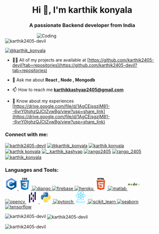 <h1 align="center">Hi 👋, I'm karthik konyala</h1>
<h3 align="center">A passionate Backend developer from India</h3>
<img align ="right" alt="Coding" width="400" src="https://media.tenor.com/-UygBh3nnfEAAAAC/coding.gif">
<p align="left"> <img src="https://komarev.com/ghpvc/?username=karthik2405-devil&label=Profile%20views&color=0e75b6&style=flat" alt="karthik2405-devil" /> </p>

<p align="left"> <a href="https://twitter.com/@karthik_konyala" target="blank"><img src="https://img.shields.io/twitter/follow/@karthik_konyala?logo=twitter&style=for-the-badge" alt="@karthik_konyala" /></a> </p>

- 👨‍💻 All of my projects are available at [https://github.com/karthik2405-devil?tab=repositories](https://github.com/karthik2405-devil?tab=repositories)

- 💬 Ask me about **React , Node , Mongodb**

- 📫 How to reach me **karthikkashyap2405@gmail.com**

- 📄 Know about my experiences [https://drive.google.com/file/d/1AgCEjsgzjM81--6yrY0tghzQJCtZvwBg/view?usp=share_link](https://drive.google.com/file/d/1AgCEjsgzjM81--6yrY0tghzQJCtZvwBg/view?usp=share_link)

<h3 align="left">Connect with me:</h3>
<p align="left">
<a href="https://codepen.io/karthik2405-devil" target="blank"><img align="center" src="https://raw.githubusercontent.com/rahuldkjain/github-profile-readme-generator/master/src/images/icons/Social/codepen.svg" alt="karthik2405-devil" height="30" width="40" /></a>
<a href="https://twitter.com/@karthik_konyala" target="blank"><img align="center" src="https://raw.githubusercontent.com/rahuldkjain/github-profile-readme-generator/master/src/images/icons/Social/twitter.svg" alt="@karthik_konyala" height="30" width="40" /></a>
<a href="https://linkedin.com/in/karthik konyala" target="blank"><img align="center" src="https://raw.githubusercontent.com/rahuldkjain/github-profile-readme-generator/master/src/images/icons/Social/linked-in-alt.svg" alt="karthik konyala" height="30" width="40" /></a>
<a href="https://stackoverflow.com/users/karthik konyala" target="blank"><img align="center" src="https://raw.githubusercontent.com/rahuldkjain/github-profile-readme-generator/master/src/images/icons/Social/stack-overflow.svg" alt="karthik konyala" height="30" width="40" /></a>
<a href="https://instagram.com/_.karthik_kashyap" target="blank"><img align="center" src="https://raw.githubusercontent.com/rahuldkjain/github-profile-readme-generator/master/src/images/icons/Social/instagram.svg" alt="_.karthik_kashyap" height="30" width="40" /></a>
<a href="https://www.codechef.com/users/rango2405" target="blank"><img align="center" src="https://cdn.jsdelivr.net/npm/simple-icons@3.1.0/icons/codechef.svg" alt="rango2405" height="30" width="40" /></a>
<a href="https://codeforces.com/profile/rango_2405" target="blank"><img align="center" src="https://raw.githubusercontent.com/rahuldkjain/github-profile-readme-generator/master/src/images/icons/Social/codeforces.svg" alt="rango_2405" height="30" width="40" /></a>
<a href="https://www.leetcode.com/karthik_konyala" target="blank"><img align="center" src="https://raw.githubusercontent.com/rahuldkjain/github-profile-readme-generator/master/src/images/icons/Social/leet-code.svg" alt="karthik_konyala" height="30" width="40" /></a>
</p>

<h3 align="left">Languages and Tools:</h3>
<p align="left"> <a href="https://www.cprogramming.com/" target="_blank" rel="noreferrer"> <img src="https://raw.githubusercontent.com/devicons/devicon/master/icons/c/c-original.svg" alt="c" width="40" height="40"/> </a> <a href="https://www.w3schools.com/css/" target="_blank" rel="noreferrer"> <img src="https://raw.githubusercontent.com/devicons/devicon/master/icons/css3/css3-original-wordmark.svg" alt="css3" width="40" height="40"/> </a> <a href="https://www.djangoproject.com/" target="_blank" rel="noreferrer"> <img src="https://cdn.worldvectorlogo.com/logos/django.svg" alt="django" width="40" height="40"/> </a> <a href="https://firebase.google.com/" target="_blank" rel="noreferrer"> <img src="https://www.vectorlogo.zone/logos/firebase/firebase-icon.svg" alt="firebase" width="40" height="40"/> </a> <a href="https://heroku.com" target="_blank" rel="noreferrer"> <img src="https://www.vectorlogo.zone/logos/heroku/heroku-icon.svg" alt="heroku" width="40" height="40"/> </a> <a href="https://www.w3.org/html/" target="_blank" rel="noreferrer"> <img src="https://raw.githubusercontent.com/devicons/devicon/master/icons/html5/html5-original-wordmark.svg" alt="html5" width="40" height="40"/> </a> <a href="https://www.mathworks.com/" target="_blank" rel="noreferrer"> <img src="https://upload.wikimedia.org/wikipedia/commons/2/21/Matlab_Logo.png" alt="matlab" width="40" height="40"/> </a> <a href="https://nodejs.org" target="_blank" rel="noreferrer"> <img src="https://raw.githubusercontent.com/devicons/devicon/master/icons/nodejs/nodejs-original-wordmark.svg" alt="nodejs" width="40" height="40"/> </a> <a href="https://opencv.org/" target="_blank" rel="noreferrer"> <img src="https://www.vectorlogo.zone/logos/opencv/opencv-icon.svg" alt="opencv" width="40" height="40"/> </a> <a href="https://pandas.pydata.org/" target="_blank" rel="noreferrer"> <img src="https://raw.githubusercontent.com/devicons/devicon/2ae2a900d2f041da66e950e4d48052658d850630/icons/pandas/pandas-original.svg" alt="pandas" width="40" height="40"/> </a> <a href="https://www.python.org" target="_blank" rel="noreferrer"> <img src="https://raw.githubusercontent.com/devicons/devicon/master/icons/python/python-original.svg" alt="python" width="40" height="40"/> </a> <a href="https://pytorch.org/" target="_blank" rel="noreferrer"> <img src="https://www.vectorlogo.zone/logos/pytorch/pytorch-icon.svg" alt="pytorch" width="40" height="40"/> </a> <a href="https://reactjs.org/" target="_blank" rel="noreferrer"> <img src="https://raw.githubusercontent.com/devicons/devicon/master/icons/react/react-original-wordmark.svg" alt="react" width="40" height="40"/> </a> <a href="https://scikit-learn.org/" target="_blank" rel="noreferrer"> <img src="https://upload.wikimedia.org/wikipedia/commons/0/05/Scikit_learn_logo_small.svg" alt="scikit_learn" width="40" height="40"/> </a> <a href="https://seaborn.pydata.org/" target="_blank" rel="noreferrer"> <img src="https://seaborn.pydata.org/_images/logo-mark-lightbg.svg" alt="seaborn" width="40" height="40"/> </a> <a href="https://www.tensorflow.org" target="_blank" rel="noreferrer"> <img src="https://www.vectorlogo.zone/logos/tensorflow/tensorflow-icon.svg" alt="tensorflow" width="40" height="40"/> </a> </p>

<p><img align="left" src="https://github-readme-stats.vercel.app/api/top-langs?username=karthik2405-devil&show_icons=true&locale=en&layout=compact" alt="karthik2405-devil" /></p>

<p>&nbsp;<img align="center" src="https://github-readme-stats.vercel.app/api?username=karthik2405-devil&show_icons=true&locale=en" alt="karthik2405-devil" /></p>

<p><img align="center" src="https://github-readme-streak-stats.herokuapp.com/?user=karthik2405-devil&" alt="karthik2405-devil" /></p>
